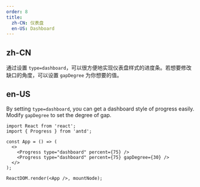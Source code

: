 ```yaml
---
order: 8
title:
  zh-CN: 仪表盘
  en-US: Dashboard
---
```


## zh-CN

通过设置 `type=dashboard`，可以很方便地实现仪表盘样式的进度条。若想要修改缺口的角度，可以设置 `gapDegree` 为你想要的值。

## en-US

By setting `type=dashboard`, you can get a dashboard style of progress easily. Modify `gapDegree` to set the degree of gap.

```tsx
import React from 'react';
import { Progress } from 'antd';

const App = () => (
  <>
    <Progress type="dashboard" percent={75} />
    <Progress type="dashboard" percent={75} gapDegree={30} />
  </>
);

ReactDOM.render(<App />, mountNode);
```
